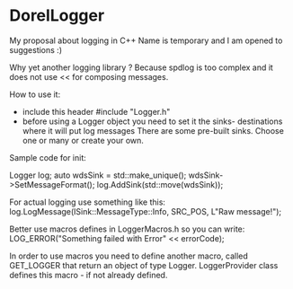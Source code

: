# DorelLogger
My proposal about logging in C++ 
Name is temporary and I am opened to suggestions :)

Why yet another logging library ?
Because spdlog is too complex and it does not use << for composing messages.

How to use it:
- include this header
#include "Logger.h"
- before using a Logger object you need to set it the sinks- destinations where it will put log messages
There are some pre-built sinks. Choose one or many or create your own.

Sample code for init:

Logger log;
auto wdsSink = std::make_unique<WindowsDebugStreamSink>();
wdsSink->SetMessageFormat(<a string that referes built-invariables>);
log.AddSink(std::move(wdsSink));

For actual logging use something like this:
log.LogMessage(ISink::MessageType::Info, SRC_POS, L"Raw message!");

Better use macros defines in LoggerMacros.h so you can write:
LOG_ERROR("Something failed with Error"  << errorCode);

In order to use macros you need to define another macro, called GET_LOGGER that return an object of type Logger.
LoggerProvider class defines this macro - if not already defined.
 


